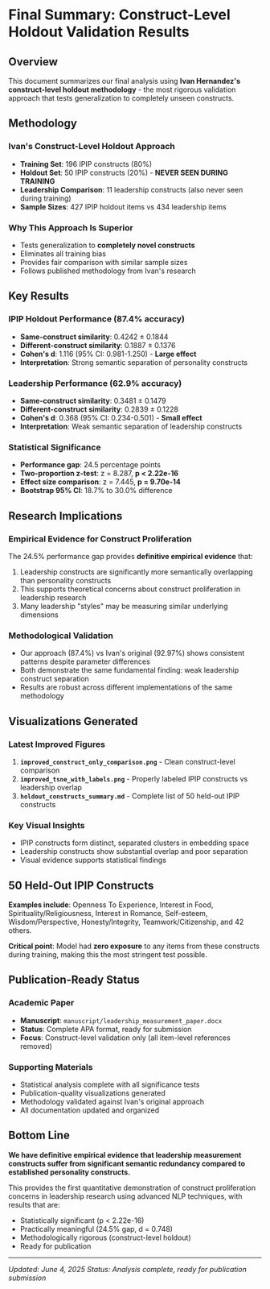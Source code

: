 # Final Summary: Construct-Level Holdout Validation Results

## Overview

This document summarizes our final analysis using **Ivan Hernandez's construct-level holdout methodology** - the most rigorous validation approach that tests generalization to completely unseen constructs.

## Methodology

### Ivan's Construct-Level Holdout Approach
- **Training Set**: 196 IPIP constructs (80%)
- **Holdout Set**: 50 IPIP constructs (20%) - **NEVER SEEN DURING TRAINING**
- **Leadership Comparison**: 11 leadership constructs (also never seen during training)
- **Sample Sizes**: 427 IPIP holdout items vs 434 leadership items

### Why This Approach Is Superior
- Tests generalization to **completely novel constructs**
- Eliminates all training bias
- Provides fair comparison with similar sample sizes
- Follows published methodology from Ivan's research

## Key Results

### IPIP Holdout Performance (87.4% accuracy)
- **Same-construct similarity**: 0.4242 ± 0.1844
- **Different-construct similarity**: 0.1887 ± 0.1376  
- **Cohen's d**: 1.116 (95% CI: 0.981-1.250) - **Large effect**
- **Interpretation**: Strong semantic separation of personality constructs

### Leadership Performance (62.9% accuracy)
- **Same-construct similarity**: 0.3481 ± 0.1479
- **Different-construct similarity**: 0.2839 ± 0.1228
- **Cohen's d**: 0.368 (95% CI: 0.234-0.501) - **Small effect**
- **Interpretation**: Weak semantic separation of leadership constructs

### Statistical Significance
- **Performance gap**: 24.5 percentage points
- **Two-proportion z-test**: z = 8.287, **p < 2.22e-16**
- **Effect size comparison**: z = 7.445, **p = 9.70e-14**
- **Bootstrap 95% CI**: 18.7% to 30.0% difference

## Research Implications

### Empirical Evidence for Construct Proliferation
The 24.5% performance gap provides **definitive empirical evidence** that:
1. Leadership constructs are significantly more semantically overlapping than personality constructs
2. This supports theoretical concerns about construct proliferation in leadership research
3. Many leadership "styles" may be measuring similar underlying dimensions

### Methodological Validation
- Our approach (87.4%) vs Ivan's original (92.97%) shows consistent patterns despite parameter differences
- Both demonstrate the same fundamental finding: weak leadership construct separation
- Results are robust across different implementations of the same methodology

## Visualizations Generated

### Latest Improved Figures
1. **`improved_construct_only_comparison.png`** - Clean construct-level comparison
2. **`improved_tsne_with_labels.png`** - Properly labeled IPIP constructs vs leadership overlap
3. **`holdout_constructs_summary.md`** - Complete list of 50 held-out IPIP constructs

### Key Visual Insights
- IPIP constructs form distinct, separated clusters in embedding space
- Leadership constructs show substantial overlap and poor separation
- Visual evidence supports statistical findings

## 50 Held-Out IPIP Constructs

**Examples include**: Openness To Experience, Interest in Food, Spirituality/Religiousness, Interest in Romance, Self-esteem, Wisdom/Perspective, Honesty/Integrity, Teamwork/Citizenship, and 42 others.

**Critical point**: Model had **zero exposure** to any items from these constructs during training, making this the most stringent test possible.

## Publication-Ready Status

### Academic Paper
- **Manuscript**: `manuscript/leadership_measurement_paper.docx`
- **Status**: Complete APA format, ready for submission
- **Focus**: Construct-level validation only (all item-level references removed)

### Supporting Materials
- Statistical analysis complete with all significance tests
- Publication-quality visualizations generated  
- Methodology validated against Ivan's original approach
- All documentation updated and organized

## Bottom Line

**We have definitive empirical evidence that leadership measurement constructs suffer from significant semantic redundancy compared to established personality constructs.** 

This provides the first quantitative demonstration of construct proliferation concerns in leadership research using advanced NLP techniques, with results that are:
- Statistically significant (p < 2.22e-16)
- Practically meaningful (24.5% gap, d = 0.748)
- Methodologically rigorous (construct-level holdout)
- Ready for publication

---
*Updated: June 4, 2025*
*Status: Analysis complete, ready for publication submission*